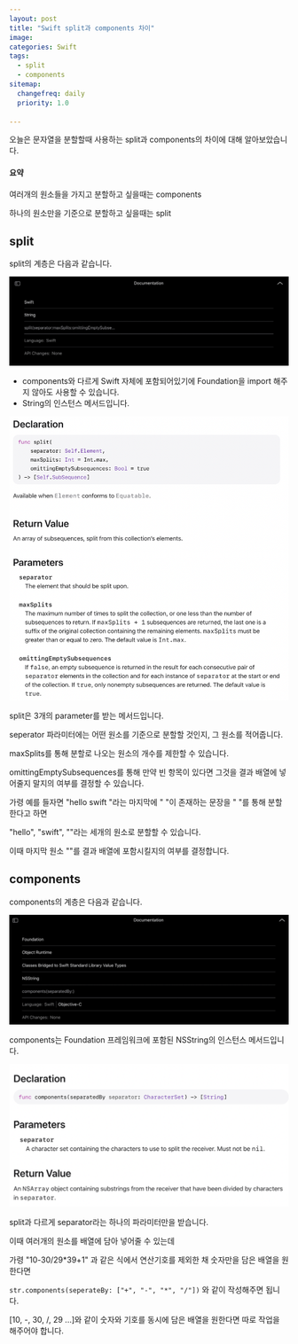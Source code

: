 ```yaml
---
layout: post
title: "Swift split과 components 차이"
image:
categories: Swift
tags: 
  - split
  - components
sitemap:
  changefreq: daily
  priority: 1.0

---
```




오늘은 문자열을 분할할때 사용하는 split과 components의 차이에 대해 알아보았습니다.



#### 요약

여러개의 원소들을 가지고 분할하고 싶을때는  components

하나의 원소만을 기준으로 분할하고 싶을때는 split



## split

split의 계층은 다음과 같습니다.

![image-20220629205907781](https://raw.githubusercontent.com/Neph3779/Blog-Image/forUpload/img/20220629205907.png)



- components와 다르게 Swift 자체에 포함되어있기에 Foundation을 import 해주지 않아도 사용할 수 있습니다.
- String의 인스턴스 메서드입니다.



![image-20220629210129356](https://raw.githubusercontent.com/Neph3779/Blog-Image/forUpload/img/20220629210129.png)



split은 3개의 parameter를 받는 메서드입니다.

seperator 파라미터에는 어떤 원소를 기준으로 분할할 것인지, 그 원소를 적어줍니다.

maxSplits를 통해 분할로 나오는 원소의 개수를 제한할 수 있습니다.

omittingEmptySubsequences를 통해 만약 빈 항목이 있다면 그것을 결과 배열에 넣어줄지 말지의 여부를 결정할 수 있습니다.

가령 예를 들자면 "hello swift "라는 마지막에 " "이 존재하는 문장을 " "를 통해 분할한다고 하면

"hello", "swift", ""라는 세개의 원소로 분할할 수 있습니다.

이때 마지막 원소 ""를 결과 배열에 포함시킬지의 여부를 결정합니다.



## components

components의 계층은 다음과 같습니다.

![image-20220629211009163](https://raw.githubusercontent.com/Neph3779/Blog-Image/forUpload/img/20220629211009.png)



components는 Foundation 프레임워크에 포함된 NSString의 인스턴스 메서드입니다.

![image-20220629211055796](https://raw.githubusercontent.com/Neph3779/Blog-Image/forUpload/img/20220629211055.png)



split과 다르게 separator라는 하나의 파라미터만을 받습니다.

이때 여러개의 원소를 배열에 담아 넣어줄 수 있는데

가령 "10-30/29*39+1" 과 같은 식에서 연산기호를 제외한 채 숫자만을 담은 배열을 원한다면

`str.components(seperateBy: ["+", "-", "*", "/"])` 와 같이 작성해주면 됩니다.

[10, -, 30, /, 29 ...]와 같이 숫자와 기호를 동시에 담은 배열을 원한다면 따로 작업을 해주어야 합니다.